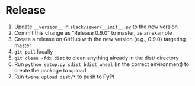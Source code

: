 # Release
1) Update `__version__` in `slackviewer/__init__.py` to the new version
2) Commit this change as "Release 0.9.0" to master, as an example
3) Create a release on GitHub with the new version (e.g., 0.9.0) targeting master
4) `git pull` locally
5) `git clean -fdx dist` to clean anything already in the dist/ directory
6) Run  `python setup.py sdist bdist_wheel` (in the correct environment) to create the package to upload
7) Run `twine upload dist/*` to push to PyPI
